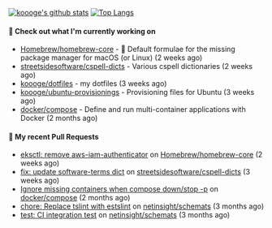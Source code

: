 [![koooge's github stats](https://github-readme-stats.vercel.app/api?username=koooge&count_private=true&show_icons=true)](https://github.com/anuraghazra/github-readme-stats)
[![Top Langs](https://github-readme-stats.vercel.app/api/top-langs/?username=koooge&langs_count=5)](https://github.com/anuraghazra/github-readme-stats)

#### 👷 Check out what I'm currently working on

- [Homebrew/homebrew-core](https://github.com/Homebrew/homebrew-core) - 🍻 Default formulae for the missing package manager for macOS (or Linux) (2 weeks ago)
- [streetsidesoftware/cspell-dicts](https://github.com/streetsidesoftware/cspell-dicts) - Various cspell dictionaries (2 weeks ago)
- [koooge/dotfiles](https://github.com/koooge/dotfiles) - my dotfiles (3 weeks ago)
- [koooge/ubuntu-provisionings](https://github.com/koooge/ubuntu-provisionings) - Provisioning files for Ubuntu (3 weeks ago)
- [docker/compose](https://github.com/docker/compose) - Define and run multi-container applications with Docker (2 months ago)

#### 🔨 My recent Pull Requests

- [eksctl: remove aws-iam-authenticator](https://github.com/Homebrew/homebrew-core/pull/173593) on [Homebrew/homebrew-core](https://github.com/Homebrew/homebrew-core) (2 weeks ago)
- [fix: update software-terms dict](https://github.com/streetsidesoftware/cspell-dicts/pull/3242) on [streetsidesoftware/cspell-dicts](https://github.com/streetsidesoftware/cspell-dicts) (3 weeks ago)
- [Ignore missing containers when compose down/stop -p](https://github.com/docker/compose/pull/11692) on [docker/compose](https://github.com/docker/compose) (2 months ago)
- [chore: Replace tslint with estslint](https://github.com/netinsight/schemats/pull/13) on [netinsight/schemats](https://github.com/netinsight/schemats) (3 months ago)
- [test: CI integration test](https://github.com/netinsight/schemats/pull/12) on [netinsight/schemats](https://github.com/netinsight/schemats) (3 months ago)
